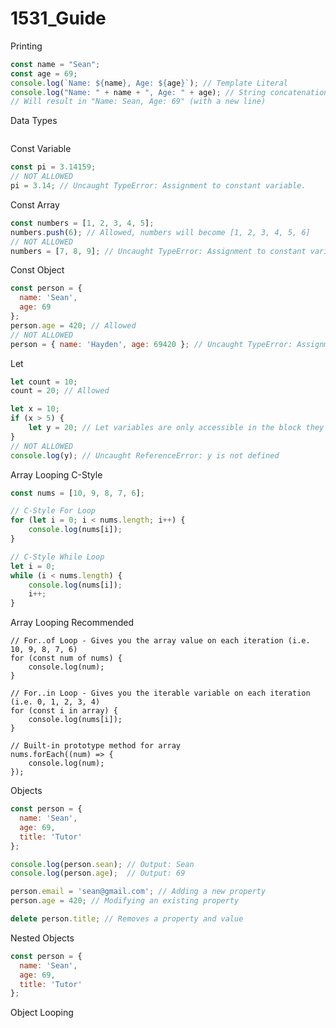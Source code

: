 # 1531_Guide

Printing
```javascript
const name = "Sean";
const age = 69;
console.log(`Name: ${name}, Age: ${age}`); // Template Literal
console.log("Name: " + name + ", Age: " + age); // String concatenation
// Will result in "Name: Sean, Age: 69" (with a new line)
```

Data Types
```javascript

```

Const Variable
```javascript
const pi = 3.14159;
// NOT ALLOWED
pi = 3.14; // Uncaught TypeError: Assignment to constant variable.
```

Const Array
```javascript
const numbers = [1, 2, 3, 4, 5];
numbers.push(6); // Allowed, numbers will become [1, 2, 3, 4, 5, 6]
// NOT ALLOWED
numbers = [7, 8, 9]; // Uncaught TypeError: Assignment to constant variable.
```

Const Object
```javascript
const person = {
  name: 'Sean',
  age: 69
};
person.age = 420; // Allowed
// NOT ALLOWED
person = { name: 'Hayden', age: 69420 }; // Uncaught TypeError: Assignment to constant variable.
```

Let
```javascript
let count = 10;
count = 20; // Allowed
```
```javascript
let x = 10;
if (x > 5) {
    let y = 20; // Let variables are only accessible in the block they are defined
}
// NOT ALLOWED
console.log(y); // Uncaught ReferenceError: y is not defined
```

Array Looping C-Style
```javascript
const nums = [10, 9, 8, 7, 6];

// C-Style For Loop
for (let i = 0; i < nums.length; i++) {
    console.log(nums[i]);
}

// C-Style While Loop
let i = 0;
while (i < nums.length) {
    console.log(nums[i]);
    i++;
}
```

Array Looping Recommended
```
// For..of Loop - Gives you the array value on each iteration (i.e. 10, 9, 8, 7, 6)
for (const num of nums) {
    console.log(num);
}

// For..in Loop - Gives you the iterable variable on each iteration (i.e. 0, 1, 2, 3, 4)
for (const i in array) {
    console.log(nums[i]);
}

// Built-in prototype method for array
nums.forEach((num) => {
    console.log(num);
});
```

Objects
```javascript
const person = {
  name: 'Sean',
  age: 69,
  title: 'Tutor'
};

console.log(person.sean); // Output: Sean
console.log(person.age);  // Output: 69

person.email = 'sean@gmail.com'; // Adding a new property
person.age = 420; // Modifying an existing property

delete person.title; // Removes a property and value
```
Nested Objects
```javascript
const person = {
  name: 'Sean',
  age: 69,
  title: 'Tutor'
};
```

Object Looping
```javascript

```
